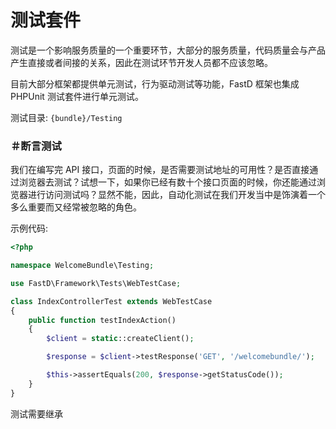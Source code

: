 # 测试套件

测试是一个影响服务质量的一个重要环节，大部分的服务质量，代码质量会与产品产生直接或者间接的关系，因此在测试环节开发人员都不应该忽略。

目前大部分框架都提供单元测试，行为驱动测试等功能，FastD 框架也集成 PHPUnit 测试套件进行单元测试。

测试目录: `{bundle}/Testing`

### ＃断言测试

我们在编写完 API 接口，页面的时候，是否需要测试地址的可用性？是否直接通过浏览器去测试？试想一下，如果你已经有数十个接口页面的时候，你还能通过浏览器进行访问测试吗？显然不能，因此，自动化测试在我们开发当中是饰演着一个多么重要而又经常被忽略的角色。

示例代码:

```php
<?php

namespace WelcomeBundle\Testing;

use FastD\Framework\Tests\WebTestCase;

class IndexControllerTest extends WebTestCase
{
    public function testIndexAction()
    {
        $client = static::createClient();

        $response = $client->testResponse('GET', '/welcomebundle/');

        $this->assertEquals(200, $response->getStatusCode());
    }
}
```

测试需要继承
